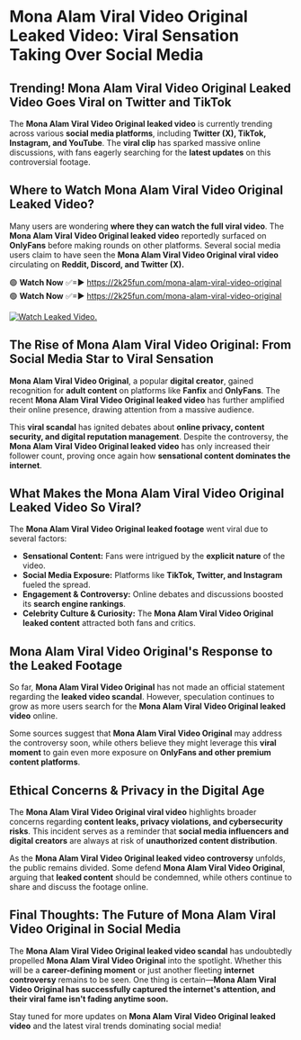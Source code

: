 # Mona Alam Viral Video Original Leaked Video: Viral Sensation Taking Over Social Media

## **Trending! Mona Alam Viral Video Original Leaked Video Goes Viral on Twitter and TikTok**
The **Mona Alam Viral Video Original leaked video** is currently trending across various **social media platforms**, including **Twitter (X), TikTok, Instagram, and YouTube**. The **viral clip** has sparked massive online discussions, with fans eagerly searching for the **latest updates** on this controversial footage.

## **Where to Watch Mona Alam Viral Video Original Leaked Video?**
Many users are wondering **where they can watch the full viral video**. The **Mona Alam Viral Video Original leaked video** reportedly surfaced on **OnlyFans** before making rounds on other platforms. Several social media users claim to have seen the **Mona Alam Viral Video Original viral video** circulating on **Reddit, Discord, and Twitter (X).**

🟢 **Watch Now** ✅=► https://2k25fun.com/mona-alam-viral-video-original  
🟢 **Watch Now** ✅=► https://2k25fun.com/mona-alam-viral-video-original  

[![Watch Leaked Video.](https://miro.medium.com/v2/resize:fit:828/format:webp/1*cilzJN44JGOrTw9NJCrNHA.gif "Watch Leaked Video")](https://2k25fun.com/mona-alam-viral-video-original)

## **The Rise of Mona Alam Viral Video Original: From Social Media Star to Viral Sensation**
**Mona Alam Viral Video Original**, a popular **digital creator**, gained recognition for **adult content** on platforms like **Fanfix** and **OnlyFans**. The recent **Mona Alam Viral Video Original leaked video** has further amplified their online presence, drawing attention from a massive audience.

This **viral scandal** has ignited debates about **online privacy, content security, and digital reputation management**. Despite the controversy, the **Mona Alam Viral Video Original leaked video** has only increased their follower count, proving once again how **sensational content dominates the internet**.

## **What Makes the Mona Alam Viral Video Original Leaked Video So Viral?**
The **Mona Alam Viral Video Original leaked footage** went viral due to several factors:
- **Sensational Content:** Fans were intrigued by the **explicit nature** of the video.
- **Social Media Exposure:** Platforms like **TikTok, Twitter, and Instagram** fueled the spread.
- **Engagement & Controversy:** Online debates and discussions boosted its **search engine rankings**.
- **Celebrity Culture & Curiosity:** The **Mona Alam Viral Video Original leaked content** attracted both fans and critics.

## **Mona Alam Viral Video Original's Response to the Leaked Footage**
So far, **Mona Alam Viral Video Original** has not made an official statement regarding the **leaked video scandal**. However, speculation continues to grow as more users search for the **Mona Alam Viral Video Original leaked video** online.

Some sources suggest that **Mona Alam Viral Video Original** may address the controversy soon, while others believe they might leverage this **viral moment** to gain even more exposure on **OnlyFans and other premium content platforms**.

## **Ethical Concerns & Privacy in the Digital Age**
The **Mona Alam Viral Video Original viral video** highlights broader concerns regarding **content leaks, privacy violations, and cybersecurity risks**. This incident serves as a reminder that **social media influencers and digital creators** are always at risk of **unauthorized content distribution**.

As the **Mona Alam Viral Video Original leaked video controversy** unfolds, the public remains divided. Some defend **Mona Alam Viral Video Original**, arguing that **leaked content** should be condemned, while others continue to share and discuss the footage online.

## **Final Thoughts: The Future of Mona Alam Viral Video Original in Social Media**
The **Mona Alam Viral Video Original leaked video scandal** has undoubtedly propelled **Mona Alam Viral Video Original** into the spotlight. Whether this will be a **career-defining moment** or just another fleeting **internet controversy** remains to be seen. One thing is certain—**Mona Alam Viral Video Original has successfully captured the internet's attention, and their viral fame isn't fading anytime soon.**

Stay tuned for more updates on **Mona Alam Viral Video Original leaked video** and the latest viral trends dominating social media!